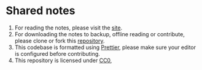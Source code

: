 # Shared notes

1. For reading the notes, please visit the
   [site](https://aprosail.github.io/notes/).
2. For downloading the notes to backup, offline reading or contribute, please
   clone or fork this [repository](https://github.com/aprosail/notes).
3. This codebase is formatted using [Prettier](https://prettier.io/),
   please make sure your editor is configured before contributing.
4. This repository is licensed under
   [CC0](https://creativecommons.org/publicdomain/zero/1.0/legalcode.en),
